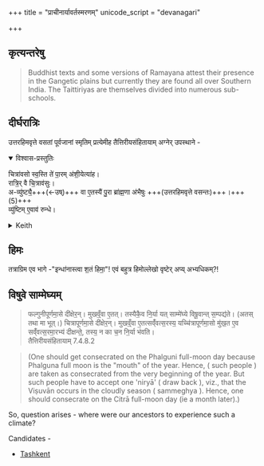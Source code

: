 +++
title = "प्राचीनार्यावर्तस्मरणम्"
unicode_script = "devanagari"

+++

## कृत्यन्तरेषु
> Buddhist texts and some versions of Ramayana attest their presence in the Gangetic plains but currently they are found all over Southern India. The Taittiriyas are themselves divided into numerous sub-schools. 

## दीर्घरात्रिः
उत्तरहिमवृत्ते वसतां पूर्वजानां स्मृतिम् प्रत्येमीह तैत्तिरीयसंहितायाम् अग्नेर् उपस्थाने -

<details open><summary>विश्वास-प्रस्तुतिः</summary>

चित्रा॑वसो स्व॒स्ति ते॑ पा॒रम् अ॑शी॒येत्या॑ह।  
रात्रि॒र् वै चि॒त्राव॑सुः।  
अ-व्यु॑ष्ट्यै॒+++(←उष्)+++ वा ए॒तस्यै॑ पु॒रा ब्रा॑ह्म॒णा अ॑भैषुः +++(उत्तरहिमवृत्ते वसन्तः)+++।+++(5)+++  
व्यु॑ष्टिम् ए॒वाव॑ रुन्धे।
</details>

<details><summary>Keith</summary>

'O thou of various splendour, in safety may I reach the end of thee', he says;  
that of various splendour is the night.  
The Brahmans aforetime feared its not dawning;  
verily he wins the dawn.
</details>

## हिमः
तत्राग्रिम एव भागे -"इन्धा॑नास्त्वा श॒तं हिमा॒"! एवं बहुत्र हिमोल्लेखो वृष्टेर् अप्य् अभ्यधिकम्?!

## विषुवे साम्मेघ्यम्
> फल्गुनीपूर्णमा॒से दी॑क्षेर॒न्। मुखव्ँ॒वा ए॒तत्। तस्यैकै॒व नि॒र्या यत् साम्मे॑घ्ये विषू॒वान्त् स॒म्पद्य॑ते। (अतस् तथा मा भूत्।) चित्रापूर्णमा॒से दी॑क्षेर॒न्। मुखव्ँ॒वा ए॒तत्सव्ँ॑वत्स॒रस्य॒ यच्चि॑त्रापूर्णमा॒सो मु॑ख॒त ए॒व सव्ँ॑वत्स॒रमा॒रभ्य॑ दीक्षन्ते॒, तस्य॒ न का च॒न नि॒र्या भ॑वति।  
> तैत्तिरीयसंहितायाम् 7.4.8.2

> (One should get consecrated on the Phalguni full-moon day because Phalguna full moon is the "mouth" of the year. Hence, ( such people ) are taken as consecrated from the very beginning of the year. But such people have to accept one 'niryā' ( draw back ), viz., that the Viṣuvān occurs in the cloudly season ( sammeghya ). Hence, one should consecrate on the Citrā full-moon day (ie a month later).) 

So, question arises - where were our ancestors to experience such a climate? 

Candidates -

- [Tashkent](https://weather-and-climate.com/average-monthly-Rainfall-Temperature-Sunshine,tashkent,Uzbekistan)